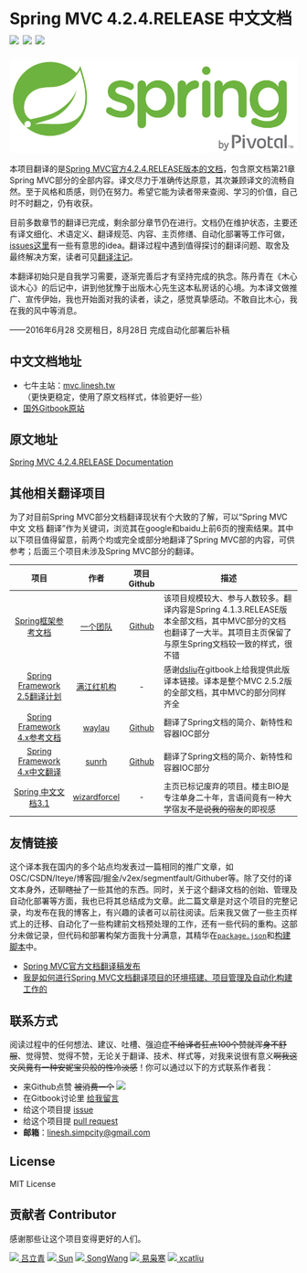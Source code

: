 # Spring MVC 4.2.4.RELEASE 中文文档 [![][Badges: Travis CI]][Links: Travis CI] [![][Badges: Github Issues Open]][Links: Github Issues Open] [![][Badges: Github Issues Closed]][Links: Github Issues Closed]

![Spring Logo](./spring-logo.png)

本项目翻译的是[Spring MVC官方4.2.4.RELEASE版本的文档][Origin documentation]，包含原文档第21章Spring MVC部分的全部内容。译文尽力于准确传达原意，其次兼顾译文的流畅自然。至于风格和质感，则仍在努力。希望它能为读者带来查阅、学习的价值，自己时不时翻之，仍有收获。

目前多数章节的翻译已完成，剩余部分章节仍在进行。文档仍在维护状态，主要还有译文细化、术语定义、翻译规范、内容、主页修缮、自动化部署等工作可做，[issues这里][Issues link]有一些有意思的idea。翻译过程中遇到值得探讨的翻译问题、取舍及最终解决方案，读者可见[翻译注记](NOTES.md)。

本翻译初始只是自我学习需要，逐渐完善后才有坚持完成的执念。陈丹青在《木心谈木心》的后记中，讲到他犹豫于出版木心先生这本私房话的心境。为本译文做推广、宣传伊始，我也开始面对我的读者，读之，感觉真挚感动。不敢自比木心，我在我的风中等消息。

——2016年6月28 交房租日，8月28日 完成自动化部署后补稿

## 中文文档地址

* 七牛主站：[mvc.linesh.tw](http://mvc.linesh.tw)（更快更稳定，使用了原文档样式，体验更好一些）
* [国外Gitbook原站](https://linesh.gitbooks.io/spring-mvc-documentation-linesh-translation/content/)

## 原文地址

[Spring MVC 4.2.4.RELEASE Documentation][Origin documentation]

## 其他相关翻译项目

为了对目前Spring MVC部分文档翻译现状有个大致的了解，可以“Spring MVC 中文 文档 翻译”作为关键词，浏览其在google和baidu上前6页的搜索结果。其中以下项目值得留意，前两个均或完全或部分地翻译了Spring MVC部的内容，可供参考；后面三个项目未涉及Spring MVC部分的翻译。

| 项目 | 作者 | 项目Github | 描述 |
| :---: | :---: | :---: | --- |
| [Spring框架参考文档](http://spring.cndocs.tk) | [一个团队](http://blog.csdn.net/isea533/article/details/50450289) | [Github](http://git.oschina.net/free/spring-framework-reference) | 该项目规模较大、参与人数较多。翻译内容是Spring 4.1.3.RELEASE版本全部文档，其中MVC部分的文档也翻译了一大半。其项目主页保留了与原生Spring文档较一致的样式，很不错 |
| [Spring Framework 2.5翻译计划](http://shouce.jb51.net/spring/) | [满江红机构](http://javasalatu.iteye.com/blog/1212618) | - | 感谢[dsliu]()在gitbook上给我提供此版译本链接。译本是整个MVC 2.5.2版的全部文档，其中MVC的部分同样齐全 |
| [Spring Framework 4.x参考文档](https://waylau.gitbooks.io/spring-framework-4-reference/content/) | [waylau](https://github.com/waylau) | [Github](https://github.com/waylau/spring-framework-4-reference) | 翻译了Spring文档的简介、新特性和容器IOC部分 |
| [Spring Framework 4.x中文翻译](https://sunrh.gitbooks.io/spring4-reference-chinese/content/) | [sunrh](https://github.com/sunrh) | [Github](https://github.com/sunrh/spring-reference-chinese) | 翻译了Spring文档的简介、新特性和容器IOC部分 |
| [Spring 中文文档3.1](https://wizardforcel.gitbooks.io/spring-doc-3x/content/) | [wizardforcel](https://github.com/wizardforcel) | - | 主页已标记废弃的项目。楼主BIO是专注单身二十年，言语间竟有一种大学宿友~~不是说我的宿友~~的即视感 |

## 友情链接

这个译本我在国内的多个站点均发表过一篇相同的推广文章，如OSC/CSDN/Iteye/博客园/掘金/v2ex/segmentfault/Githuber等。除了交付的译文本身外，还聊~~瞎扯~~了一些其他的东西。同时，关于这个翻译文档的创始、管理及自动化部署等方面，我也已将其总结成为文章。此二篇文章是对这个项目的完整记录，均发布在我的博客上，有兴趣的读者可以前往阅读。后来我又做了一些主页样式上的迁移、自动化了一些构建前文档预处理的工作，还有一些代码的重构。这部分未做记录，但代码和部署构架方面我十分满意，其精华在[`package.json`](https://github.com/linesh-simplicity/translation-spring-mvc-4-documentation/blob/master/package.json)和[构建脚本](https://github.com/linesh-simplicity/translation-spring-mvc-4-documentation/tree/master/build)中。

* [Spring MVC官方文档翻译稿发布](http://blog.linesh.tw/#/posts/2016-06-23-spring-mvc-documentation-reference)
* [我是如何进行Spring MVC文档翻译项目的环境搭建、项目管理及自动化构建工作的](http://blog.linesh.tw/#/posts/2016-06-26-auto-deploy-translation-to-production-using-jenkins-and-qiniu)

## 联系方式

阅读过程中的任何想法、建议、吐槽、强迫症~~不给译者狂点100个赞就浑身不舒服~~、觉得赞、觉得不赞，无论关于翻译、技术、样式等，对我来说很有意义~~啊我这文风竟有一种安妮宝贝般的性冷淡感~~！你可以通过以下的方式联系作者我：

* 来Github点赞 ~~被消费一个~~ [![][Badges: Github Stars]][Links: Github Stars]
* 在Gitbook讨论里 [给我留言](https://www.gitbook.com/book/linesh/spring-mvc-documentation-linesh-translation/discussions)
* 给这个项目提 [issue][Badges: Github Issues Open]
* 给这个项目提 [pull request](https://github.com/linesh-simplicity/translation-spring-mvc-4-documentation/pulls)
* **邮箱**：linesh.simpcity@gmail.com

## License

MIT License

## 贡献者 Contributor

感谢那些让这个项目变得更好的人们。

![](https://avatars0.githubusercontent.com/u/4997466?v=3&s=20)[ 吕立青](https://github.com/JimmyLv)
![](https://avatars0.githubusercontent.com/u/2171071?v=3&s=20)[ Sun](https://github.com/yaming116)
![](https://avatars0.githubusercontent.com/u/7877752?v=3&s=20)[ SongWang](https://github.com/aCoder2013)
![](https://avatars3.githubusercontent.com/u/1506425?v=3&s=20)[ 易枭寒](https://github.com/Yixiaohan)
![](https://avatars1.githubusercontent.com/u/5453359?v=3&s=20)[ xcatliu](https://github.com/xcatliu)



[Issues link]: https://github.com/linesh-simplicity/gitbook-translation-spring-mvc-documentation/issues
[Origin documentation]: http://docs.spring.io/spring-framework/docs/4.2.4.RELEASE/spring-framework-reference/html/mvc.html
[Badges: Travis CI]: https://img.shields.io/travis/linesh-simplicity/translation-spring-mvc-4-documentation.svg?maxAge=2592000
[Links: Travis CI]: https://travis-ci.org/linesh-simplicity/translation-spring-mvc-4-documentation
[Badges: Github Issues Open]: https://img.shields.io/github/issues/linesh-simplicity/translation-spring-mvc-4-documentation.svg?maxAge=2592000
[Links: Github Issues Open]: https://github.com/linesh-simplicity/translation-spring-mvc-4-documentation/issues#boards?notFullScreen=false&repos=50039903&showClosed=false
[Badges: Github Issues Closed]: https://img.shields.io/github/issues-closed/linesh-simplicity/translation-spring-mvc-4-documentation.svg?maxAge=2592000
[Links: Github Issues Closed]: https://github.com/linesh-simplicity/translation-spring-mvc-4-documentation/issues#boards?notFullScreen=false&repos=50039903&showOpenIssues=false
[Badges: Github Stars]: https://img.shields.io/github/stars/linesh-simplicity/translation-spring-mvc-4-documentation.svg?style=social&label=Star&maxAge=2592000
[Links: Github Stars]: https://github.com/linesh-simplicity/translation-spring-mvc-4-documentation
